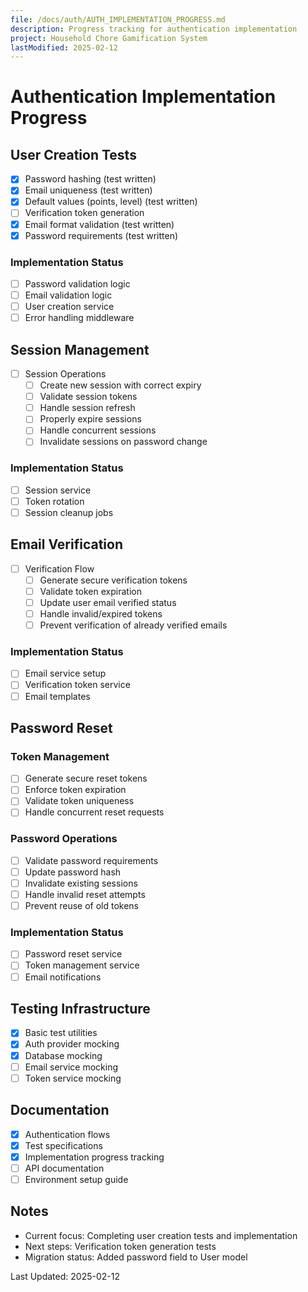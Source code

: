 ```yaml
---
file: /docs/auth/AUTH_IMPLEMENTATION_PROGRESS.md
description: Progress tracking for authentication implementation
project: Household Chore Gamification System
lastModified: 2025-02-12
---
```


# Authentication Implementation Progress

## User Creation Tests

- [x] Password hashing (test written)
- [x] Email uniqueness (test written)
- [x] Default values (points, level) (test written)
- [ ] Verification token generation
- [x] Email format validation (test written)
- [x] Password requirements (test written)

### Implementation Status

- [ ] Password validation logic
- [ ] Email validation logic
- [ ] User creation service
- [ ] Error handling middleware

## Session Management

- [ ] Session Operations
  - [ ] Create new session with correct expiry
  - [ ] Validate session tokens
  - [ ] Handle session refresh
  - [ ] Properly expire sessions
  - [ ] Handle concurrent sessions
  - [ ] Invalidate sessions on password change

### Implementation Status

- [ ] Session service
- [ ] Token rotation
- [ ] Session cleanup jobs

## Email Verification

- [ ] Verification Flow
  - [ ] Generate secure verification tokens
  - [ ] Validate token expiration
  - [ ] Update user email verified status
  - [ ] Handle invalid/expired tokens
  - [ ] Prevent verification of already verified emails

### Implementation Status

- [ ] Email service setup
- [ ] Verification token service
- [ ] Email templates

## Password Reset

### Token Management

- [ ] Generate secure reset tokens
- [ ] Enforce token expiration
- [ ] Validate token uniqueness
- [ ] Handle concurrent reset requests

### Password Operations

- [ ] Validate password requirements
- [ ] Update password hash
- [ ] Invalidate existing sessions
- [ ] Handle invalid reset attempts
- [ ] Prevent reuse of old tokens

### Implementation Status

- [ ] Password reset service
- [ ] Token management service
- [ ] Email notifications

## Testing Infrastructure

- [x] Basic test utilities
- [x] Auth provider mocking
- [x] Database mocking
- [ ] Email service mocking
- [ ] Token service mocking

## Documentation

- [x] Authentication flows
- [x] Test specifications
- [x] Implementation progress tracking
- [ ] API documentation
- [ ] Environment setup guide

## Notes

- Current focus: Completing user creation tests and implementation
- Next steps: Verification token generation tests
- Migration status: Added password field to User model

Last Updated: 2025-02-12
